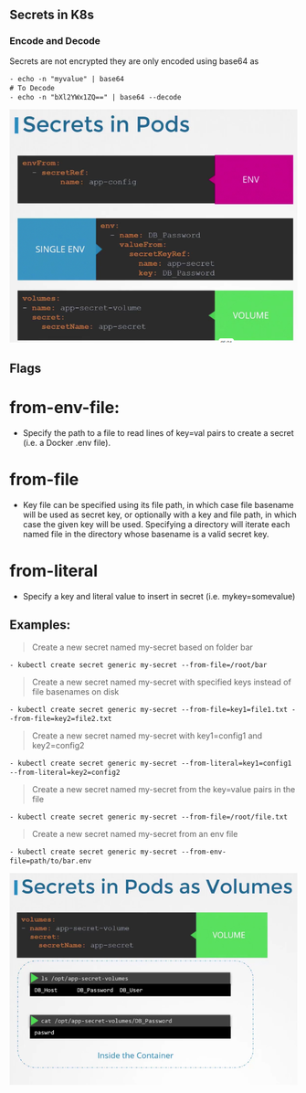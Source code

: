 ## Secrets in K8s

### Encode and Decode
Secrets are not encrypted they are only encoded using base64 as

    - echo -n "myvalue" | base64
    # To Decode
    - echo -n "bXl2YWx1ZQ==" | base64 --decode

![Not Found](image.png)

## Flags

# from-env-file:
- Specify the path to a file to read lines of key=val pairs to create a secret (i.e. a Docker .env file).
# from-file
- Key file can be specified using its file path, in which case file basename will be used as secret key, or optionally with a key and file path, in which case the given key will be used. Specifying a directory will iterate each named file in the directory whose basename is a valid secret key.
# from-literal
- Specify a key and literal value to insert in secret (i.e. mykey=somevalue)

## Examples:
> Create a new secret named my-secret based on folder bar

    - kubectl create secret generic my-secret --from-file=/root/bar

> Create a new secret named my-secret with specified keys instead of file basenames on disk

    - kubectl create secret generic my-secret --from-file=key1=file1.txt --from-file=key2=file2.txt

> Create a new secret named my-secret with key1=config1 and key2=config2

    - kubectl create secret generic my-secret --from-literal=key1=config1 --from-literal=key2=config2

> Create a new secret named my-secret from the key=value pairs in the file

    - kubectl create secret generic my-secret --from-file=/root/file.txt

> Create a new secret named my-secret from an env file

    - kubectl create secret generic my-secret --from-env-file=path/to/bar.env

![alt text](image-1.png)